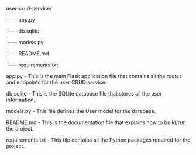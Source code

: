 user-crud-service/

  ├── app.py

  ├── db.sqlite

  ├── models.py

  ├── README.md

  └── requirements.txt

  app.py - This is the main Flask application file that contains all the routes and endpoints for the user CRUD service.

  db.sqlite - This is the SQLite database file that stores all the user information.

  models.py - This file defines the User model for the database.

  README.md - This is the documentation file that explains how to build/run the project.

  requirements.txt - This file contains all the Python packages required for the project.
